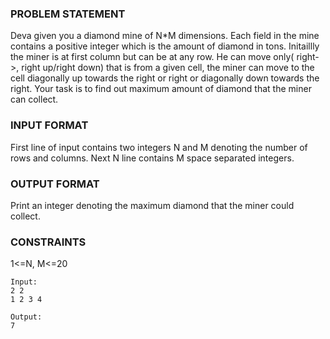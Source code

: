 ### PROBLEM STATEMENT
Deva given you a diamond mine of N*M dimensions. Each field in the mine contains a positive integer 
which is the amount of diamond in tons. Initaillly the miner is at first column but can be at any row. 
He can move only( right->, right up/right down) that is from a given cell, the miner can move to the cell 
diagonally up towards the right or right or diagonally down towards the right. Your task is to find out 
maximum amount of diamond that the miner can collect.

### INPUT FORMAT
First line of input contains two integers N and M denoting the number of rows and columns.
Next N line contains M space separated integers.

### OUTPUT FORMAT
Print an integer denoting the maximum diamond that the miner could collect.

### CONSTRAINTS
 1<=N, M<=20
 
 ```
 Input:
 2 2
 1 2 3 4
 
 Output:
 7
 ```
